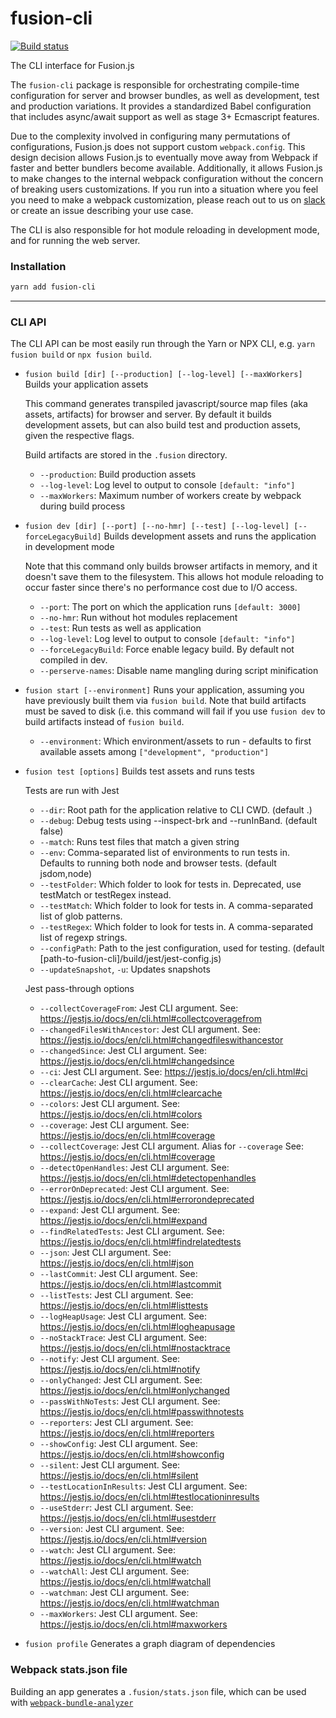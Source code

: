 # fusion-cli

[![Build status](https://badge.buildkite.com/7a82192275779f6a8ba81f7d4a1b0d294256838faa1dfdf080.svg?branch=master)](https://buildkite.com/uberopensource/fusionjs)

The CLI interface for Fusion.js

The `fusion-cli` package is responsible for orchestrating compile-time configuration for server and browser bundles, as well as development, test and production variations. It provides a standardized Babel configuration that includes async/await support as well as stage 3+ Ecmascript features.

Due to the complexity involved in configuring many permutations of configurations, Fusion.js does not support custom `webpack.config`. This design decision allows Fusion.js to eventually move away from Webpack if faster and better bundlers become available. Additionally, it allows Fusion.js to make changes to the internal webpack configuration without the concern of breaking users customizations. If you run into a situation where you feel you need to make a webpack customization, please reach out to us on [slack](https://join.slack.com/t/fusionjs/shared_invite/enQtMzk3NjM0MTg0MTI4LWJhNzVjYjk5ZDVlYWIxZWViMjA3YzE5OTc4YWZkNzBkZmNkYmJkMDYyOGEzODEwMzRmMWExMzc1NDIzMmY2NDQ) or create an issue describing your use case.

The CLI is also responsible for hot module reloading in development mode, and for running the web server.

### Installation

```sh
yarn add fusion-cli
```

---

### CLI API

The CLI API can be most easily run through the Yarn or NPX CLI, e.g. `yarn fusion build` or `npx fusion build`.

- `fusion build [dir] [--production] [--log-level] [--maxWorkers]`
  Builds your application assets

  This command generates transpiled javascript/source map files (aka assets, artifacts) for browser and server. By default it builds development assets, but can also build test and production assets, given the respective flags.

  Build artifacts are stored in the `.fusion` directory.

  - `--production`: Build production assets
  - `--log-level`: Log level to output to console `[default: "info"]`
  - `--maxWorkers`: Maximum number of workers create by webpack during build process

- `fusion dev [dir] [--port] [--no-hmr] [--test] [--log-level] [--forceLegacyBuild]`
  Builds development assets and runs the application in development mode

  Note that this command only builds browser artifacts in memory, and it doesn't save them to the filesystem. This allows hot module reloading to occur faster since there's no performance cost due to I/O access.

  - `--port`: The port on which the application runs `[default: 3000]`
  - `--no-hmr`: Run without hot modules replacement
  - `--test`: Run tests as well as application
  - `--log-level`: Log level to output to console `[default: "info"]`
  - `--forceLegacyBuild`: Force enable legacy build. By default not compiled in dev.
  - `--perserve-names`: Disable name mangling during script minification

<!--
* `fusion profile [--environment] [--watch] [--file-count]`: Profile your application
  * `--environment`: Either `production` or `development` `[default: "production"]`
  * `--watch`: After profiling, launch source-map-explorer with file watch
  * `--file-count`: The number of file sizes to output, sorted largest to smallest (-1 for all files) `[default: 20]`
-->

- `fusion start [--environment]`
  Runs your application, assuming you have previously built them via `fusion build`. Note that build artifacts must be saved to disk (i.e. this command will fail if you use `fusion dev` to build artifacts instead of `fusion build`.

  - `--environment`: Which environment/assets to run - defaults to first available assets among `["development", "production"]`

- `fusion test [options]`
  Builds test assets and runs tests

  Tests are run with Jest

  - `--dir`: Root path for the application relative to CLI CWD.  (default .)
  - `--debug`: Debug tests using --inspect-brk and --runInBand.  (default false)
  - `--match`: Runs test files that match a given string
  - `--env`: Comma-separated list of environments to run tests in. Defaults to running both node and browser tests.  (default jsdom,node)
  - `--testFolder`: Which folder to look for tests in. Deprecated, use testMatch or testRegex instead.
  - `--testMatch`: Which folder to look for tests in. A comma-separated list of glob patterns.
  - `--testRegex`: Which folder to look for tests in. A comma-separated list of regexp strings.
  - `--configPath`: Path to the jest configuration, used for testing.  (default [path-to-fusion-cli]/build/jest/jest-config.js)
  - `--updateSnapshot`, `-u`: Updates snapshots

  Jest pass-through options

  - `--collectCoverageFrom`: Jest CLI argument. See: https://jestjs.io/docs/en/cli.html#collectcoveragefrom
  - `--changedFilesWithAncestor`: Jest CLI argument. See: https://jestjs.io/docs/en/cli.html#changedfileswithancestor
  - `--changedSince`: Jest CLI argument. See: https://jestjs.io/docs/en/cli.html#changedsince
  - `--ci`: Jest CLI argument. See: https://jestjs.io/docs/en/cli.html#ci
  - `--clearCache`: Jest CLI argument. See: https://jestjs.io/docs/en/cli.html#clearcache
  - `--colors`: Jest CLI argument. See: https://jestjs.io/docs/en/cli.html#colors
  - `--coverage`: Jest CLI argument. See: https://jestjs.io/docs/en/cli.html#coverage
  - `--collectCoverage`: Jest CLI argument. Alias for `--coverage` See: https://jestjs.io/docs/en/cli.html#coverage
  - `--detectOpenHandles`: Jest CLI argument. See: https://jestjs.io/docs/en/cli.html#detectopenhandles
  - `--errorOnDeprecated`: Jest CLI argument. See: https://jestjs.io/docs/en/cli.html#errorondeprecated
  - `--expand`: Jest CLI argument. See: https://jestjs.io/docs/en/cli.html#expand
  - `--findRelatedTests`: Jest CLI argument. See: https://jestjs.io/docs/en/cli.html#findrelatedtests
  - `--json`: Jest CLI argument. See: https://jestjs.io/docs/en/cli.html#json
  - `--lastCommit`: Jest CLI argument. See: https://jestjs.io/docs/en/cli.html#lastcommit
  - `--listTests`: Jest CLI argument. See: https://jestjs.io/docs/en/cli.html#listtests
  - `--logHeapUsage`: Jest CLI argument. See: https://jestjs.io/docs/en/cli.html#logheapusage
  - `--noStackTrace`: Jest CLI argument. See: https://jestjs.io/docs/en/cli.html#nostacktrace
  - `--notify`: Jest CLI argument. See: https://jestjs.io/docs/en/cli.html#notify
  - `--onlyChanged`: Jest CLI argument. See: https://jestjs.io/docs/en/cli.html#onlychanged
  - `--passWithNoTests`: Jest CLI argument. See: https://jestjs.io/docs/en/cli.html#passwithnotests
  - `--reporters`: Jest CLI argument. See: https://jestjs.io/docs/en/cli.html#reporters
  - `--showConfig`: Jest CLI argument. See: https://jestjs.io/docs/en/cli.html#showconfig
  - `--silent`: Jest CLI argument. See: https://jestjs.io/docs/en/cli.html#silent
  - `--testLocationInResults`: Jest CLI argument. See: https://jestjs.io/docs/en/cli.html#testlocationinresults
  - `--useStderr`: Jest CLI argument. See: https://jestjs.io/docs/en/cli.html#usestderr
  - `--version`: Jest CLI argument. See: https://jestjs.io/docs/en/cli.html#version
  - `--watch`: Jest CLI argument. See: https://jestjs.io/docs/en/cli.html#watch
  - `--watchAll`: Jest CLI argument. See: https://jestjs.io/docs/en/cli.html#watchall
  - `--watchman`: Jest CLI argument. See: https://jestjs.io/docs/en/cli.html#watchman
  - `--maxWorkers`: Jest CLI argument. See: https://jestjs.io/docs/en/cli.html#maxworkers

- `fusion profile`
  Generates a graph diagram of dependencies

### Webpack stats.json file

Building an app generates a `.fusion/stats.json` file, which can be used with [`webpack-bundle-analyzer`](https://www.npmjs.com/package/webpack-bundle-analyzer)

